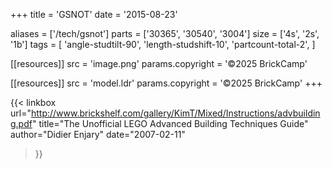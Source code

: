 +++
title = 'GSNOT'
date  = '2015-08-23'

aliases = ['/tech/gsnot']
parts = ['30365', '30540', '3004']
size  = ['4s', '2s', '1b']
tags  = [
  'angle-studtilt-90',
  'length-studshift-10',
  'partcount-total-2',
]

[[resources]]
src              = 'image.png'
params.copyright = '©2025 BrickCamp'

[[resources]]
src              = 'model.ldr'
params.copyright = '©2025 BrickCamp'
+++

{{< linkbox
    url="http://www.brickshelf.com/gallery/KimT/Mixed/Instructions/advbuilding.pdf"
    title="The Unofficial LEGO Advanced Building Techniques Guide"
    author="Didier Enjary"
    date="2007-02-11"
>}}
